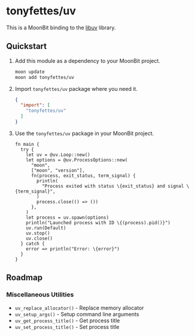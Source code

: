 # tonyfettes/uv

This is a MoonBit binding to the [libuv](https://libuv.org) library.

## Quickstart

1. Add this module as a dependency to your MoonBit project.

   ```bash
   moon update
   moon add tonyfettes/uv
   ```

2. Import `tonyfettes/uv` package where you need it.

   ```json
   {
     "import": [
       "tonyfettes/uv"
     ]
   }
   ```

3. Use the `tonyfettes/uv` package in your MoonBit project.

   ```moonbit
   fn main {
     try {
       let uv = @uv.Loop::new()
       let options = @uv.ProcessOptions::new(
         "moon",
         ["moon", "version"],
         fn(process, exit_status, term_signal) {
           println(
             "Process exited with status \{exit_status} and signal \{term_signal}",
           )
           process.close(() => ())
         },
       )
       let process = uv.spawn(options)
       println("Launched process with ID \{(process).pid()}")
       uv.run(Default)
       uv.stop()
       uv.close()
     } catch {
       error => println("Error: \{error}")
     }
   }
   ```

## Roadmap

### Miscellaneous Utilities

- `uv_replace_allocator()` - Replace memory allocator
- `uv_setup_args()` - Setup command line arguments
- `uv_get_process_title()` - Get process title
- `uv_set_process_title()` - Set process title
